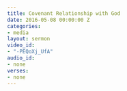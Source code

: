 ```yaml
---
title: Covenant Relationship with God
date: 2016-05-08 00:00:00 Z
categories:
- media
layout: sermon
video_id:
- "-PEQoXj_UfA"
audio_id:
- none
verses:
- none
---
```


